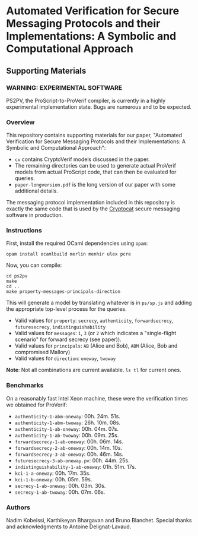 # Automated Verification for Secure Messaging Protocols and their Implementations: A Symbolic and Computational Approach
## Supporting Materials

### WARNING: EXPERIMENTAL SOFTWARE
PS2PV, the ProScript-to-ProVerif compiler, is currently in a highly experimental implementation state. Bugs are numerous and to be expected.

### Overview
This repository contains supporting materials for our paper, "Automated Verification for Secure Messaging Protocols and their Implementations: A Symbolic and Computational Approach":

- `cv` contains CryptoVerif models discussed in the paper.
- The remaining directories can be used to generate actual ProVerif models from actual ProScript code, that can then be evaluated for queries.
- `paper-longversion.pdf` is the long version of our paper with some additional details.

The messaging protocol implementation included in this repository is exactly the same code that is used by the [Cryptocat](https://crypto.cat) secure messaging software in production.

### Instructions

First, install the required OCaml dependencies using `opam`:

```
opam install ocamlbuild merlin menhir ulex pcre
```

Now, you can compile:

```
cd ps2pv
make
cd ..
make property-messages-principals-direction
```

This will generate a model by translating whatever is in `ps/sp.js` and adding the appropriate top-level process for the queries.

* Valid values for `property`: `secrecy`, `authenticity`, `forwardsecrecy`, `futuresecrecy`, `indistinguishability`
* Valid values for `messages`: `1`, `3` (or `2` which indicates a "single-flight scenario" for forward secrecy (see paper)).
* Valid values for `principals`: `AB` (Alice and Bob), `ABM` (Alice, Bob and compromised Mallory)
* Valid values for `direction`: `oneway`, `twoway`

**Note**: Not all combinations are current available. `ls tl` for current ones.

### Benchmarks

On a reasonably fast Intel Xeon machine, these were the verification times we obtained for ProVerif:

* `authenticity-1-abm-oneway`:        00h. 24m. 51s.
* `authenticity-1-abm-twoway`:        26h. 10m. 08s.
* `authenticity-1-ab-oneway`:         00h. 04m. 07s.
* `authenticity-1-ab-twoway`:         00h. 09m. 25s.
* `forwardsecrecy-1-ab-oneway`:       00h. 06m. 14s.
* `forwardsecrecy-2-ab-oneway`:       00h. 14m. 10s.
* `forwardsecrecy-3-ab-oneway`:       00h. 46m. 14s.
* `futuresecrecy-3-ab-oneway.pv`:     00h. 44m. 25s.
* `indistinguishability-1-ab-oneway`: 01h. 51m. 17s.
* `kci-1-a-oneway`:                   00h. 17m. 35s.
* `kci-1-b-oneway`:                   00h. 05m. 59s.
* `secrecy-1-ab-oneway`:              00h. 03m. 30s.
* `secrecy-1-ab-twoway`:              00h. 07m. 06s.


### Authors
Nadim Kobeissi, Karthikeyan Bhargavan and Bruno Blanchet.
Special thanks and acknowledgments to Antoine Delignat-Lavaud.
